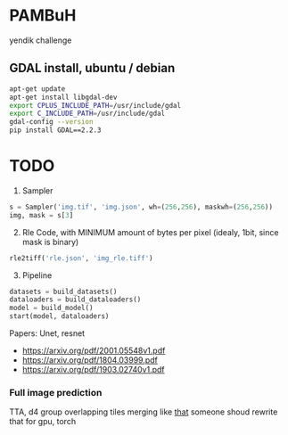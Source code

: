 # PAMBuH
yendik challenge

## GDAL install, ubuntu / debian
```bash
apt-get update
apt-get install libgdal-dev
export CPLUS_INCLUDE_PATH=/usr/include/gdal
export C_INCLUDE_PATH=/usr/include/gdal
gdal-config --version
pip install GDAL==2.2.3
```

# TODO

1. Sampler 
```python
s = Sampler('img.tif', 'img.json', wh=(256,256), maskwh=(256,256))
img, mask = s[3]
```
2. Rle Code, with MINIMUM amount of bytes per pixel (idealy, 1bit, since mask is binary)
```python
rle2tiff('rle.json', 'img_rle.tiff')
```
3. Pipeline
```python
datasets = build_datasets()
dataloaders = build_dataloaders()
model = build_model()
start(model, dataloaders)
```

Papers:
Unet, resnet
- https://arxiv.org/pdf/2001.05548v1.pdf
- https://arxiv.org/pdf/1804.03999.pdf
- https://arxiv.org/pdf/1903.02740v1.pdf


### Full image prediction
TTA, d4 group
overlapping tiles
merging like [that](https://github.com/Vooban/Smoothly-Blend-Image-Patches)
someone shoud rewrite that for gpu, torch

